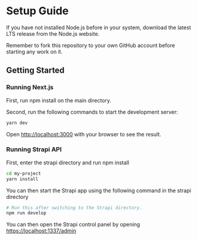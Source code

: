 # Setup Guide

If you have not installed Node.js before in your system, download the latest LTS release from the Node.js website.

Remember to fork this repository to your own GitHub account before starting any work on it.

## Getting Started

### Running Next.js

First, run npm install on the main directory.

Second, run the following commands to start the development server:

```bash
yarn dev
```

Open [http://localhost:3000](http://localhost:3000) with your browser to see the result.

### Running Strapi API

First, enter the strapi directory and run npm install

```bash
cd my-project
yarn install
```

You can then start the Strapi app using the following command in the strapi directory

```bash
# Run this after switching to the Strapi directory.
npm run develop
```

You can then open the Strapi control panel by opening [https://localhost:1337/admin](https://localhost:1337/admin)
